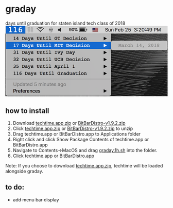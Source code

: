 # graday
days until graduation for staten island tech class of 2018
![](https://raw.githubusercontent.com/klamike/graday/master/graday.png)
## how to install

1) Download [techtime.app.zip](https://github.com/klamike/techtime/releases) or [BitBarDistro-v1.9.2.zip](https://github.com/matryer/bitbar/releases)
2) Click [techtime.app.zip](https://github.com/klamike/techtime/releases) or [BitBarDistro-v1.9.2.zip](https://github.com/matryer/bitbar/releases) to unzip
3) Drag techtime.app or BitBarDistro.app to Applications folder
4) Right click and click Show Package Contents of techtime.app or BitBarDistro.app
5) Navigate to Contents->MacOS and drag [graday.1h.sh](https://github.com/klamike/graday/releases) into the folder.
6) Click techtime.app or BitBarDistro.app

Note: If you choose to download [techtime.app.zip](https://github.com/klamike/techtime/releases), techtime will be loaded alongside graday.

## to do:

 - ~~add menu bar display~~
